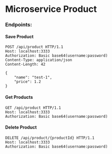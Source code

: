 
# Microservice Product
### Endpoints:
#### Save Product
```
POST /api/product HTTP/1.1
Host: localhost:3333
Authorization: Basic base64(username:password)
Content-Type: application/json
Content-Length: 42

{
    "name": "test-1",
    "price": 1.2
}
```
#### Get Products
```
GET /api/product HTTP/1.1
Host: localhost:3333
Authorization: Basic base64(username:password)
```
#### Delete Product
```
DELETE /api/product/{productId} HTTP/1.1
Host: localhost:3333
Authorization: Basic base64(username:password)
```
